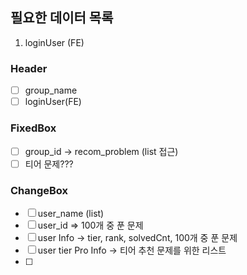 ## 필요한 데이터 목록

1. loginUser (FE)

### Header

- [ ] group_name
- [ ] loginUser(FE)

### FixedBox

- [ ] group_id -> recom_problem (list 접근)
- [ ] 티어 문제???

### ChangeBox

- [ ] user_name (list)
- [ ] user_id => 100개 중 푼 문제
- [ ] user Info -> tier, rank, solvedCnt, 100개 중 푼 문제
- [ ] user tier Pro Info -> 티어 추천 문제를 위한 리스트
- [ ]
    